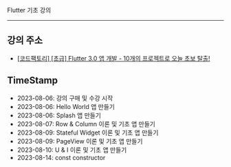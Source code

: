 Flutter 기초 강의

---

## 강의 주소

- [[코드팩토리] [초급] Flutter 3.0 앱 개발 - 10개의 프로젝트로 오늘 초보 탈출!](https://www.inflearn.com/course/%ED%94%8C%EB%9F%AC%ED%84%B0-%ED%94%84%EB%A1%9C%EC%A0%9D%ED%8A%B8/dashboard)

## TimeStamp

- 2023-08-06: 강의 구매 및 수강 시작
- 2023-08-06: Hello World 앱 만들기
- 2023-08-06: Splash 앱 만들기
- 2023-08-07: Row & Column 이론 및 기초 앱 만들기
- 2023-08-09: Stateful Widget 이론 및 기초 앱 만들기
- 2023-08-09: PageView 이론 및 기초 앱 만들기
- 2023-08-10: U & I 이론 및 기초 앱 만들기
- 2023-08-14: const constructor
